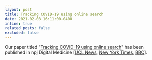 ```yaml
---
layout: post
title: Tracking COVID-19 using online search
date: 2021-02-08 16:11:00-0400
inline: true
related_posts: false
excluded: false
---
```


Our paper titled "<a href="https://www.nature.com/articles/s41746-021-00384-w">Tracking COVID-19 using online search</a>" has been published in npj Digital Medicine [<a href="https://www.ucl.ac.uk/news/2021/feb/online-search-activity-can-help-predict-peaks-covid-19-cases">UCL News</a>, <a href="https://www.nytimes.com/2020/04/05/opinion/coronavirus-google-searches.html">New York Times</a>, <a href="https://www.bbc.co.uk/news/av/technology-53078581">BBC</a>].